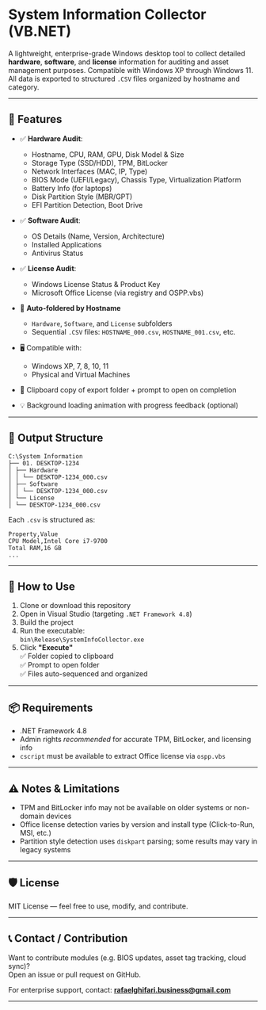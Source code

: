 # System Information Collector (VB.NET)

A lightweight, enterprise-grade Windows desktop tool to collect detailed **hardware**, **software**, and **license** information for auditing and asset management purposes. Compatible with Windows XP through Windows 11. All data is exported to structured `.CSV` files organized by hostname and category.

---

## 🚀 Features

- ✅ **Hardware Audit**:
  - Hostname, CPU, RAM, GPU, Disk Model & Size
  - Storage Type (SSD/HDD), TPM, BitLocker
  - Network Interfaces (MAC, IP, Type)
  - BIOS Mode (UEFI/Legacy), Chassis Type, Virtualization Platform
  - Battery Info (for laptops)
  - Disk Partition Style (MBR/GPT)
  - EFI Partition Detection, Boot Drive

- ✅ **Software Audit**:
  - OS Details (Name, Version, Architecture)
  - Installed Applications
  - Antivirus Status

- ✅ **License Audit**:
  - Windows License Status & Product Key
  - Microsoft Office License (via registry and OSPP.vbs)

- 📂 **Auto-foldered by Hostname**
  - `Hardware`, `Software`, and `License` subfolders
  - Sequential `.CSV` files: `HOSTNAME_000.csv`, `HOSTNAME_001.csv`, etc.

- 🖥️ Compatible with:
  - Windows XP, 7, 8, 10, 11
  - Physical and Virtual Machines

- 📎 Clipboard copy of export folder + prompt to open on completion
- 💡 Background loading animation with progress feedback (optional)

---

## 📁 Output Structure

``` plaintext
C:\System Information
├── 01. DESKTOP-1234
│ ├── Hardware
│ │ └── DESKTOP-1234_000.csv
│ ├── Software
│ │ └── DESKTOP-1234_000.csv
│ └── License
│ └── DESKTOP-1234_000.csv
```

Each `.csv` is structured as:

``` plaintext
Property,Value
CPU Model,Intel Core i7-9700
Total RAM,16 GB
...
```

---

## 🔧 How to Use

1. Clone or download this repository
2. Open in Visual Studio (targeting `.NET Framework 4.8`)
3. Build the project
4. Run the executable:  
   `bin\Release\SystemInfoCollector.exe`
5. Click **"Execute"**  
   ✅ Folder copied to clipboard  
   ✅ Prompt to open folder  
   ✅ Files auto-sequenced and organized

---

## 📦 Requirements

- .NET Framework 4.8
- Admin rights *recommended* for accurate TPM, BitLocker, and licensing info
- `cscript` must be available to extract Office license via `ospp.vbs`

---

## ⚠️ Notes & Limitations

- TPM and BitLocker info may not be available on older systems or non-domain devices
- Office license detection varies by version and install type (Click-to-Run, MSI, etc.)
- Partition style detection uses `diskpart` parsing; some results may vary in legacy systems

---

## 🛡️ License

MIT License — feel free to use, modify, and contribute.

---

## 📞 Contact / Contribution

Want to contribute modules (e.g. BIOS updates, asset tag tracking, cloud sync)?  
Open an issue or pull request on GitHub.

For enterprise support, contact: **rafaelghifari.business@gmail.com**

---
